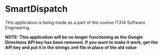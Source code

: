 # SmartDispatch

This application is being made as a part of the course IT314 Software Engineering. 

**NOTE: This application will be no longer functioning as the Google Directions API key has been removed. If you want to make it work, get the API key and put it in the strings.xml file in place of the old value**
